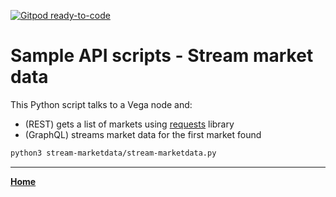 [![Gitpod ready-to-code](https://img.shields.io/badge/Gitpod-ready--to--code-blue?logo=gitpod)](https://gitpod.io/#https://github.com/vegaprotocol/sample-api-scripts)

# Sample API scripts - Stream market data

This Python script talks to a Vega node and:

- (REST) gets a list of markets using [requests](https://pypi.org/project/requests/) library
- (GraphQL) streams market data for the first market found

```bash
python3 stream-marketdata/stream-marketdata.py
```

---

**[Home](../README.md)**
